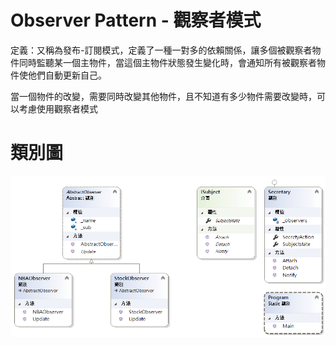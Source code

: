 # Observer Pattern - 觀察者模式

定義：又稱為發布-訂閱模式，定義了一種一對多的依賴關係，讓多個被觀察者物件同時監聽某一個主物件，當這個主物件狀態發生變化時，會通知所有被觀察者物件使他們自動更新自己。

當一個物件的改變，需要同時改變其他物件，且不知道有多少物件需要改變時，可以考慮使用觀察者模式

# 類別圖
![觀察者模式](https://github.com/BryanYu/DesignPatternPractice/blob/master/Observer/ClassDiagram1.png)




